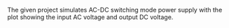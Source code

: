 The given project simulates AC-DC switching mode power supply with the plot showing the input AC voltage and output DC voltage.
